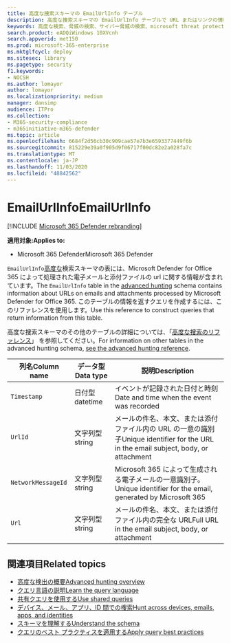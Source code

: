 ```yaml
---
title: 高度な捜索スキーマの EmailUrlInfo テーブル
description: 高度な捜索スキーマの EmailUrlInfo テーブルで URL またはリンクの情報について学習する
keywords: 高度な検索、脅威の検索、サイバー脅威の検索、microsoft threat protection、microsoft 365、mtp、m365、search、query、テレメトリ、スキーマ参照、kusto、table、column、data type、description、EmailUrlInfo、network message id、url、link
search.product: eADQiWindows 10XVcnh
search.appverid: met150
ms.prod: microsoft-365-enterprise
ms.mktglfcycl: deploy
ms.sitesec: library
ms.pagetype: security
f1.keywords:
- NOCSH
ms.author: lomayor
author: lomayor
ms.localizationpriority: medium
manager: dansimp
audience: ITPro
ms.collection:
- M365-security-compliance
- m365initiative-m365-defender
ms.topic: article
ms.openlocfilehash: 6684f2d56cb30c909cae57e7b3e6593377449f6b
ms.sourcegitcommit: 815229e39a0f905d9f06717f00dc82e2a028fa7c
ms.translationtype: MT
ms.contentlocale: ja-JP
ms.lasthandoff: 11/03/2020
ms.locfileid: "48842562"
---
```

# <a name="emailurlinfo"></a><span data-ttu-id="a7237-104">EmailUrlInfo</span><span class="sxs-lookup"><span data-stu-id="a7237-104">EmailUrlInfo</span></span>

[!INCLUDE [Microsoft 365 Defender rebranding](../includes/microsoft-defender.md)]


<span data-ttu-id="a7237-105">**適用対象:**</span><span class="sxs-lookup"><span data-stu-id="a7237-105">**Applies to:**</span></span>
- <span data-ttu-id="a7237-106">Microsoft 365 Defender</span><span class="sxs-lookup"><span data-stu-id="a7237-106">Microsoft 365 Defender</span></span>

<span data-ttu-id="a7237-107">`EmailUrlInfo`[高度な](advanced-hunting-overview.md)検索スキーマの表には、Microsoft Defender for Office 365 によって処理された電子メールと添付ファイルの url に関する情報が含まれています。</span><span class="sxs-lookup"><span data-stu-id="a7237-107">The `EmailUrlInfo` table in the [advanced hunting](advanced-hunting-overview.md) schema contains information about URLs on emails and attachments processed by Microsoft Defender for Office 365.</span></span> <span data-ttu-id="a7237-108">このテーブルの情報を返すクエリを作成するには、このリファレンスを使用します。</span><span class="sxs-lookup"><span data-stu-id="a7237-108">Use this reference to construct queries that return information from this table.</span></span>

<span data-ttu-id="a7237-109">高度な捜索スキーマのその他のテーブルの詳細については、「[高度な捜索のリファレンス](advanced-hunting-schema-tables.md)」 を参照してください。</span><span class="sxs-lookup"><span data-stu-id="a7237-109">For information on other tables in the advanced hunting schema, [see the advanced hunting reference](advanced-hunting-schema-tables.md).</span></span>

| <span data-ttu-id="a7237-110">列名</span><span class="sxs-lookup"><span data-stu-id="a7237-110">Column name</span></span> | <span data-ttu-id="a7237-111">データ型</span><span class="sxs-lookup"><span data-stu-id="a7237-111">Data type</span></span> | <span data-ttu-id="a7237-112">説明</span><span class="sxs-lookup"><span data-stu-id="a7237-112">Description</span></span> |
|-------------|-----------|-------------|
| `Timestamp` | <span data-ttu-id="a7237-113">日付型</span><span class="sxs-lookup"><span data-stu-id="a7237-113">datetime</span></span> | <span data-ttu-id="a7237-114">イベントが記録された日付と時刻</span><span class="sxs-lookup"><span data-stu-id="a7237-114">Date and time when the event was recorded</span></span> |
| `UrlId` | <span data-ttu-id="a7237-115">文字列型</span><span class="sxs-lookup"><span data-stu-id="a7237-115">string</span></span> | <span data-ttu-id="a7237-116">メールの件名、本文、または添付ファイル内の URL の一意の識別子</span><span class="sxs-lookup"><span data-stu-id="a7237-116">Unique identifier for the URL in the email subject, body, or attachment</span></span> |
| `NetworkMessageId` | <span data-ttu-id="a7237-117">文字列型</span><span class="sxs-lookup"><span data-stu-id="a7237-117">string</span></span> | <span data-ttu-id="a7237-118">Microsoft 365 によって生成される電子メールの一意識別子。</span><span class="sxs-lookup"><span data-stu-id="a7237-118">Unique identifier for the email, generated by Microsoft 365</span></span> |
| `Url` | <span data-ttu-id="a7237-119">文字列型</span><span class="sxs-lookup"><span data-stu-id="a7237-119">string</span></span> | <span data-ttu-id="a7237-120">メールの件名、本文、または添付ファイル内の完全な URL</span><span class="sxs-lookup"><span data-stu-id="a7237-120">Full URL in the email subject, body, or attachment</span></span> |

## <a name="related-topics"></a><span data-ttu-id="a7237-121">関連項目</span><span class="sxs-lookup"><span data-stu-id="a7237-121">Related topics</span></span>
- [<span data-ttu-id="a7237-122">高度な検出の概要</span><span class="sxs-lookup"><span data-stu-id="a7237-122">Advanced hunting overview</span></span>](advanced-hunting-overview.md)
- [<span data-ttu-id="a7237-123">クエリ言語の説明</span><span class="sxs-lookup"><span data-stu-id="a7237-123">Learn the query language</span></span>](advanced-hunting-query-language.md)
- [<span data-ttu-id="a7237-124">共有クエリを使用する</span><span class="sxs-lookup"><span data-stu-id="a7237-124">Use shared queries</span></span>](advanced-hunting-shared-queries.md)
- [<span data-ttu-id="a7237-125">デバイス、メール、アプリ、ID 間での捜索</span><span class="sxs-lookup"><span data-stu-id="a7237-125">Hunt across devices, emails, apps, and identities</span></span>](advanced-hunting-query-emails-devices.md)
- [<span data-ttu-id="a7237-126">スキーマを理解する</span><span class="sxs-lookup"><span data-stu-id="a7237-126">Understand the schema</span></span>](advanced-hunting-schema-tables.md)
- [<span data-ttu-id="a7237-127">クエリのベスト プラクティスを適用する</span><span class="sxs-lookup"><span data-stu-id="a7237-127">Apply query best practices</span></span>](advanced-hunting-best-practices.md)
